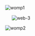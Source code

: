 ![womp1](https://github.com/user-attachments/assets/6110c2f4-e639-4c13-b928-3a225e03d8ef)

 　 ![web-3](https://github.com/user-attachments/assets/306a631c-4fdc-4a98-bb7c-8147987d2875)

![womp2](https://github.com/user-attachments/assets/1b5342eb-8413-4c63-a7f9-0deaf86f7b81)   

